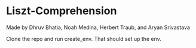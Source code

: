 # Liszt-Comprehension

Made by Dhruv Bhatia, Noah Medina, Herbert Traub, and Aryan Srivastava

Clone the repo and run create_env. That should set up the env. 
